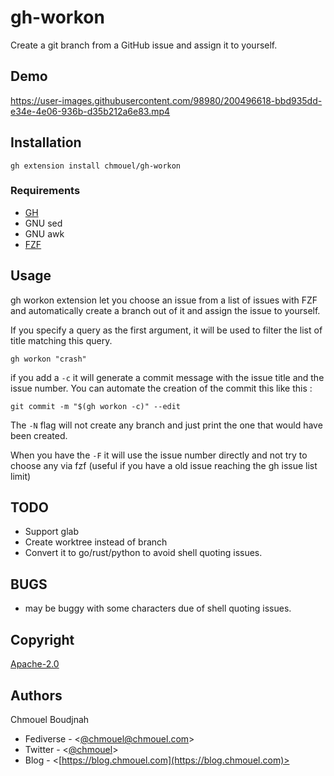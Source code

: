 # gh-workon

Create a git branch from a GitHub issue and assign it to yourself.

## Demo

https://user-images.githubusercontent.com/98980/200496618-bbd935dd-e34e-4e06-936b-d35b212a6e83.mp4

## Installation

```shell
gh extension install chmouel/gh-workon
```

### Requirements

- [GH](https://github.com/cli/cli)
- GNU sed
- GNU awk
- [FZF](https://github.com/junegunn/fzf)

## Usage

gh workon extension let you choose an issue from a list of issues with FZF and
automatically create a branch out of it and assign the issue to yourself.

If you specify a query as the first argument, it will be used to filter the list of title matching this query.

```shell
gh workon "crash"
```

if you add a `-c` it will generate a commit message with the issue title and the issue number. You can automate the creation of the commit this like this :

```shell
git commit -m "$(gh workon -c)" --edit
```

The `-N` flag will not create any branch and just print the one that would have been created.

When you have the `-F` it will use the issue number directly and not try to
choose any via fzf (useful if you have a old issue reaching the gh issue list
limit)

## TODO

- Support glab
- Create worktree instead of branch
- Convert it to go/rust/python to avoid shell quoting issues.

## BUGS

- may be buggy with some characters due of shell quoting issues.

## Copyright

[Apache-2.0](./LICENSE)

## Authors

Chmouel Boudjnah

- Fediverse - <[@chmouel@chmouel.com](https://fosstodon.org/@chmouel)>
- Twitter - <[@chmouel](https://twitter.com/chmouel)>
- Blog  - <[https://blog.chmouel.com](https://blog.chmouel.com)>
